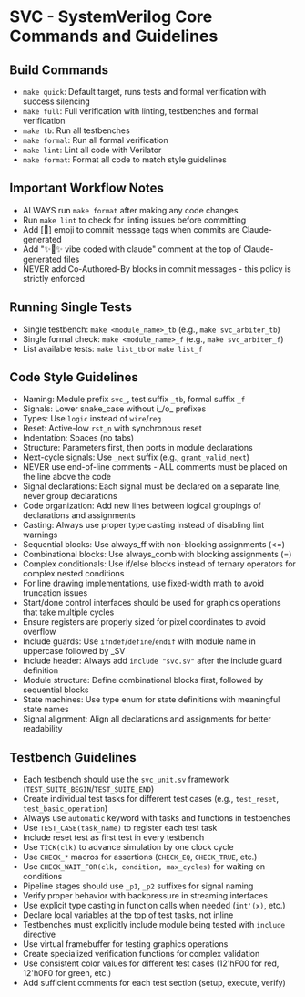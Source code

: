 # SVC - SystemVerilog Core Commands and Guidelines

## Build Commands

- `make quick`: Default target, runs tests and formal verification with success
  silencing
- `make full`: Full verification with linting, testbenches and formal
  verification
- `make tb`: Run all testbenches
- `make formal`: Run all formal verification
- `make lint`: Lint all code with Verilator
- `make format`: Format all code to match style guidelines

## Important Workflow Notes

- ALWAYS run `make format` after making any code changes
- Run `make lint` to check for linting issues before committing
- Add \[🤖\] emoji to commit message tags when commits are Claude-generated
- Add "✨🤖✨ vibe coded with claude" comment at the top of Claude-generated files
- NEVER add Co-Authored-By blocks in commit messages - this policy is strictly
  enforced

## Running Single Tests

- Single testbench: `make <module_name>_tb` (e.g., `make svc_arbiter_tb`)
- Single formal check: `make <module_name>_f` (e.g., `make svc_arbiter_f`)
- List available tests: `make list_tb` or `make list_f`

## Code Style Guidelines

- Naming: Module prefix `svc_`, test suffix `_tb`, formal suffix `_f`
- Signals: Lower snake_case without i\_/o\_ prefixes
- Types: Use `logic` instead of `wire`/`reg`
- Reset: Active-low `rst_n` with synchronous reset
- Indentation: Spaces (no tabs)
- Structure: Parameters first, then ports in module declarations
- Next-cycle signals: Use `_next` suffix (e.g., `grant_valid_next`)
- NEVER use end-of-line comments - ALL comments must be placed on the line above
  the code
- Signal declarations: Each signal must be declared on a separate line, never
  group declarations
- Code organization: Add new lines between logical groupings of declarations and
  assignments
- Casting: Always use proper type casting instead of disabling lint warnings
- Sequential blocks: Use always_ff with non-blocking assignments (\<=)
- Combinational blocks: Use always_comb with blocking assignments (=)
- Complex conditionals: Use if/else blocks instead of ternary operators for
  complex nested conditions
- For line drawing implementations, use fixed-width math to avoid truncation
  issues
- Start/done control interfaces should be used for graphics operations that take
  multiple cycles
- Ensure registers are properly sized for pixel coordinates to avoid overflow
- Include guards: Use `ifndef`/`define`/`endif` with module name in uppercase
  followed by \_SV
- Include header: Always add `include "svc.sv"` after the include guard
  definition
- Module structure: Define combinational blocks first, followed by sequential
  blocks
- State machines: Use type enum for state definitions with meaningful state
  names
- Signal alignment: Align all declarations and assignments for better
  readability

## Testbench Guidelines

- Each testbench should use the `svc_unit.sv` framework
  (`TEST_SUITE_BEGIN`/`TEST_SUITE_END`)
- Create individual test tasks for different test cases (e.g., `test_reset`,
  `test_basic_operation`)
- Always use `automatic` keyword with tasks and functions in testbenches
- Use `TEST_CASE(task_name)` to register each test task
- Include reset test as first test in every testbench
- Use `TICK(clk)` to advance simulation by one clock cycle
- Use `CHECK_*` macros for assertions (`CHECK_EQ`, `CHECK_TRUE`, etc.)
- Use `CHECK_WAIT_FOR(clk, condition, max_cycles)` for waiting on conditions
- Pipeline stages should use `_p1`, `_p2` suffixes for signal naming
- Verify proper behavior with backpressure in streaming interfaces
- Use explicit type casting in function calls when needed (`int'(x)`, etc.)
- Declare local variables at the top of test tasks, not inline
- Testbenches must explicitly include module being tested with `include`
  directive
- Use virtual framebuffer for testing graphics operations
- Create specialized verification functions for complex validation
- Use consistent color values for different test cases (12'hF00 for red, 12'h0F0
  for green, etc.)
- Add sufficient comments for each test section (setup, execute, verify)
